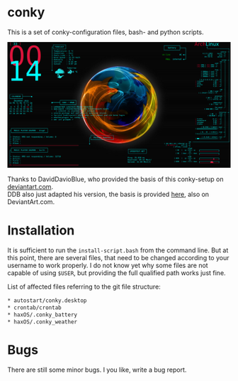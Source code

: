 # conky
This is a set of conky-configuration files, bash- and python scripts.

![Screenshot](images/screenshot.png "Screenshot")

Thanks to DavidDavioBlue, who provided the basis of this conky-setup on [deviantart.com][ddbda-link].  
DDB also just adapted his version, the basis is provided [here][ddb-basis], also on DeviantArt.com.

# Installation

It is sufficient to run the `install-script.bash` from the command line. But at this point, there are several files, that need to be changed according to your username to work properly. I do not know yet why some files are not capable of using `$USER`, but providing the full qualified path works just fine.

List of affected files referring to the git file structure:

    * autostart/conky.desktop
    * crontab/crontab
    * haxOS/.conky_battery
    * haxOS/.conky_weather

# Bugs

There are still some minor bugs. I you like, write a bug report.

[ddbda-link]: http://daviddavioblue.deviantart.com/art/haxOS-Conky-454353060 "DavidDavioBlue - haxOS Conky on DeviantArt.com"
[ddb-basis]: http://0x6c756b65.deviantart.com/art/slacker-conky-config-207760045 "0x6c756b65 - slacker conky config on DeviantArt.com"
